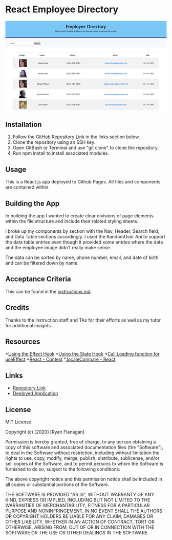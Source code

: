# React Employee Directory

![](./public/images/employee_app_screenshot.png)

## Installation
1. Follow the GitHub Repository Link in the links section below.
2. Clone the repository using an SSH key.
3. Open GitBash or Terminal and use "git clone" to clone the repository.
4. Run npm install to install associated modules.

## Usage
This is a React.js app deployed to Github Pages. All files and components are contained within.

## Building the App
In building the app I wanted to create clear divisions of page elements within the file structure and include their related styling sheets. 

I broke up my components by section with the Nav, Header, Search field, and Data Table sections accordingly. I used the RandomUser Api to support the data table entries even though it provided some entries where the data and the employee image didn't really make sense.

The data can be sorted by name, phone number, email, and date of birth and can be filtered down by name.


## Acceptance Criteria
This can be found in the [instructions.md](public/instructions.md).

## Credits
Thanks to the instruction staff and TAs for their efforts as well as my tutor for additional insights.


## Resources
*[Using the Effect Hook](https://reactjs.org/docs/hooks-effect.html)
*[Using the State Hook](https://reactjs.org/docs/hooks-state.html)
*[Call Loading function for useEffect](https://gosink.in/react-js-how-to-render-useeffect-only-once/)
*[React - Context](https://reactjs.org/docs/context.html)
*[.localeCompare - React](https://developer.mozilla.org/en-US/docs/Web/JavaScript/Reference/Global_Objects/String/localeCompare)


## Links

* [Repository Link](https://github.com/RFlanagan82/react-employee-directory)
* [Deployed Application](https://rflanagan82.github.io/react-employee-directory/)


## License

MIT License

Copyright (c) [2020] [Ryan Flanagan]

Permission is hereby granted, free of charge, to any person obtaining a copy of this software and associated documentation files (the "Software"), to deal in the Software without restriction, including without limitation the rights to use, copy, modify, merge, publish, distribute, sublicense, and/or sell copies of the Software, and to permit persons to whom the Software is furnished to do so, subject to the following conditions:

The above copyright notice and this permission notice shall be included in all copies or substantial portions of the Software.

THE SOFTWARE IS PROVIDED "AS IS", WITHOUT WARRANTY OF ANY KIND, EXPRESS OR IMPLIED, INCLUDING BUT NOT LIMITED TO THE WARRANTIES OF MERCHANTABILITY, FITNESS FOR A PARTICULAR PURPOSE AND NONINFRINGEMENT. IN NO EVENT SHALL THE AUTHORS OR COPYRIGHT HOLDERS BE LIABLE FOR ANY CLAIM, DAMAGES OR OTHER LIABILITY, WHETHER IN AN ACTION OF CONTRACT, TORT OR OTHERWISE, ARISING FROM, OUT OF OR IN CONNECTION WITH THE SOFTWARE OR THE USE OR OTHER DEALINGS IN THE SOFTWARE.







